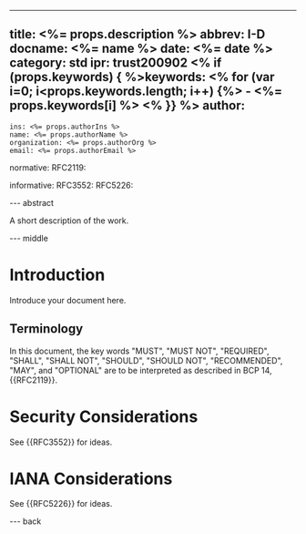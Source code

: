 ---
title: <%= props.description %>
abbrev: I-D
docname: <%= name %>
date: <%= date %>
category: std
ipr: trust200902
<% if (props.keywords) { %>keywords:
<% for (var i=0; i<props.keywords.length; i++) {%> - <%= props.keywords[i] %>
<% }} %>
author:
 -
    ins: <%= props.authorIns %>
    name: <%= props.authorName %>
    organization: <%= props.authorOrg %>
    email: <%= props.authorEmail %>

normative:
  RFC2119:

informative:
  RFC3552:
  RFC5226:

--- abstract

A short description of the work.

--- middle

# Introduction

Introduce your document here.

## Terminology

In this document, the key words "MUST", "MUST NOT", "REQUIRED",
"SHALL", "SHALL NOT", "SHOULD", "SHOULD NOT", "RECOMMENDED", "MAY",
and "OPTIONAL" are to be interpreted as described in BCP 14, {{RFC2119}}.

# Security Considerations

See {{RFC3552}} for ideas.

# IANA Considerations

See {{RFC5226}} for ideas.

--- back
